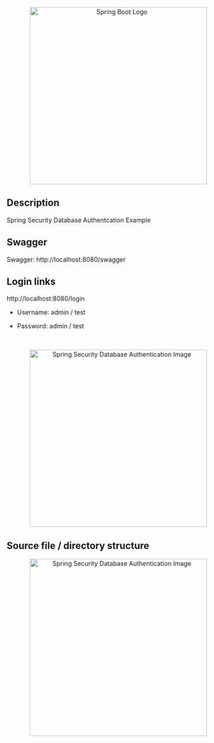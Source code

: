 <p align="center">
  <img src="https://i.imgur.com/Lxfk9IE.png" width="400" alt="Spring Boot Logo" />
</p>

## Description

Spring Security Database Authentcation Example

## Swagger

Swagger: http://localhost:8080/swagger

## Login links

http://localhost:8080/login

- Username: admin / test

- Password: admin / test

<br>

<p align="center">
  <img src="https://i.imgur.com/jvzU5gj.png" width="400" alt="Spring Security Database Authentication Image" />
</p>

## Source file / directory structure

<p align="center">
  <img src="https://i.imgur.com/8FWdGh2.png" width="400" alt="Spring Security Database Authentication Image" />
</p>